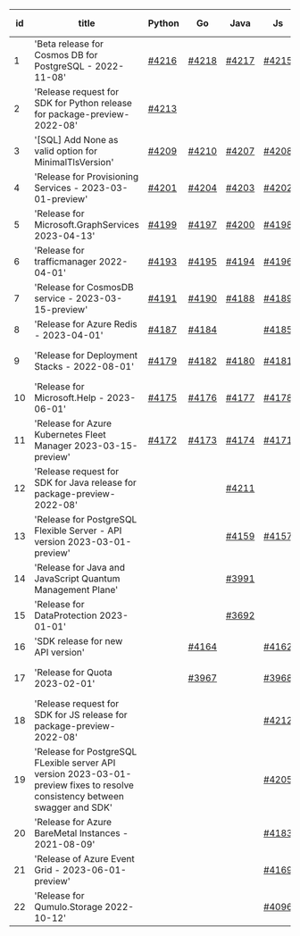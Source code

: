 | id | title | Python | Go | Java | Js | created date | target date | status |
| ------ | ------ | ------ | ------ | ------ | ------ | ------ | ------ | :-----: |
| 1 | 'Beta release for Cosmos DB for PostgreSQL - 2022-11-08'  | [#4216](https://github.com/Azure/sdk-release-request/issues/4216)  | [#4218](https://github.com/Azure/sdk-release-request/issues/4218)  | [#4217](https://github.com/Azure/sdk-release-request/issues/4217)  | [#4215](https://github.com/Azure/sdk-release-request/issues/4215)  | 05-30 | 06-23 |  |
| 2 | 'Release request for SDK for Python release for package-preview-2022-08'  | [#4213](https://github.com/Azure/sdk-release-request/issues/4213)  |  |  |  | 05-30 | 06-23 |  |
| 3 | '[SQL] Add None as valid option for MinimalTlsVersion'  | [#4209](https://github.com/Azure/sdk-release-request/issues/4209)  | [#4210](https://github.com/Azure/sdk-release-request/issues/4210)  | [#4207](https://github.com/Azure/sdk-release-request/issues/4207)  | [#4208](https://github.com/Azure/sdk-release-request/issues/4208)  | 05-29 | 06-23 |  |
| 4 | 'Release for Provisioning Services - 2023-03-01-preview'  | [#4201](https://github.com/Azure/sdk-release-request/issues/4201)  | [#4204](https://github.com/Azure/sdk-release-request/issues/4204)  | [#4203](https://github.com/Azure/sdk-release-request/issues/4203)  | [#4202](https://github.com/Azure/sdk-release-request/issues/4202)  | 05-25 | 06-23 |  |
| 5 | 'Release for Microsoft.GraphServices 2023-04-13'  | [#4199](https://github.com/Azure/sdk-release-request/issues/4199)  | [#4197](https://github.com/Azure/sdk-release-request/issues/4197)  | [#4200](https://github.com/Azure/sdk-release-request/issues/4200)  | [#4198](https://github.com/Azure/sdk-release-request/issues/4198)  | 05-25 | 06-23 |  |
| 6 | 'Release for trafficmanager 2022-04-01'  | [#4193](https://github.com/Azure/sdk-release-request/issues/4193)  | [#4195](https://github.com/Azure/sdk-release-request/issues/4195)  | [#4194](https://github.com/Azure/sdk-release-request/issues/4194)  | [#4196](https://github.com/Azure/sdk-release-request/issues/4196)  | 05-25 | 06-23 |  |
| 7 | 'Release for CosmosDB service - 2023-03-15-preview'  | [#4191](https://github.com/Azure/sdk-release-request/issues/4191)  | [#4190](https://github.com/Azure/sdk-release-request/issues/4190)  | [#4188](https://github.com/Azure/sdk-release-request/issues/4188)  | [#4189](https://github.com/Azure/sdk-release-request/issues/4189)  | 05-23 | 06-23 |  |
| 8 | 'Release for Azure Redis - 2023-04-01'  | [#4187](https://github.com/Azure/sdk-release-request/issues/4187)  | [#4184](https://github.com/Azure/sdk-release-request/issues/4184)  |  | [#4185](https://github.com/Azure/sdk-release-request/issues/4185)  | 05-22 | 06-23 |  |
| 9 | 'Release for Deployment Stacks - 2022-08-01'  | [#4179](https://github.com/Azure/sdk-release-request/issues/4179)  | [#4182](https://github.com/Azure/sdk-release-request/issues/4182)  | [#4180](https://github.com/Azure/sdk-release-request/issues/4180)  | [#4181](https://github.com/Azure/sdk-release-request/issues/4181)  | 05-18 | 06-23 | Hold on by Python/ |
| 10 | 'Release for Microsoft.Help - 2023-06-01'  | [#4175](https://github.com/Azure/sdk-release-request/issues/4175)  | [#4176](https://github.com/Azure/sdk-release-request/issues/4176)  | [#4177](https://github.com/Azure/sdk-release-request/issues/4177)  | [#4178](https://github.com/Azure/sdk-release-request/issues/4178)  | 05-18 | 06-23 |  |
| 11 | 'Release for Azure Kubernetes Fleet Manager 2023-03-15-preview'  | [#4172](https://github.com/Azure/sdk-release-request/issues/4172)  | [#4173](https://github.com/Azure/sdk-release-request/issues/4173)  | [#4174](https://github.com/Azure/sdk-release-request/issues/4174)  | [#4171](https://github.com/Azure/sdk-release-request/issues/4171)  | 05-18 | 06-23 |  |
| 12 | 'Release request for SDK for Java release for package-preview-2022-08'  |  |  | [#4211](https://github.com/Azure/sdk-release-request/issues/4211)  |  | 05-30 | 06-23 |  |
| 13 | 'Release for PostgreSQL Flexible Server - API version 2023-03-01-preview'  |  |  | [#4159](https://github.com/Azure/sdk-release-request/issues/4159)  | [#4157](https://github.com/Azure/sdk-release-request/issues/4157)  | 05-11 | 05-26 | Hold on by Java/ |
| 14 | 'Release for Java and JavaScript Quantum Management Plane'  |  |  | [#3991](https://github.com/Azure/sdk-release-request/issues/3991)  |  | 03-24 | 04-28 | Hold on by Java/ |
| 15 | 'Release for DataProtection 2023-01-01'  |  |  | [#3692](https://github.com/Azure/sdk-release-request/issues/3692)  |  | 01-24 | 02-24 |  |
| 16 | 'SDK release for new API version'  |  | [#4164](https://github.com/Azure/sdk-release-request/issues/4164)  |  | [#4162](https://github.com/Azure/sdk-release-request/issues/4162)  | 05-14 | 06-23 |  |
| 17 | 'Release for Quota 2023-02-01'  |  | [#3967](https://github.com/Azure/sdk-release-request/issues/3967)  |  | [#3968](https://github.com/Azure/sdk-release-request/issues/3968)  | 03-22 | 04-28 | Hold on by JS/Go/ |
| 18 | 'Release request for SDK for JS release for package-preview-2022-08'  |  |  |  | [#4212](https://github.com/Azure/sdk-release-request/issues/4212)  | 05-30 | 06-23 |  |
| 19 | 'Release for PostgreSQL FLexible server API version 2023-03-01-preview fixes to resolve consistency between swagger and SDK'  |  |  |  | [#4205](https://github.com/Azure/sdk-release-request/issues/4205)  | 05-26 | 06-23 |  |
| 20 | 'Release for Azure BareMetal Instances - 2021-08-09'  |  |  |  | [#4183](https://github.com/Azure/sdk-release-request/issues/4183)  | 05-19 | 06-23 |  |
| 21 | 'Release of Azure Event Grid - 2023-06-01-preview'  |  |  |  | [#4169](https://github.com/Azure/sdk-release-request/issues/4169)  | 05-16 | 06-23 |  |
| 22 | 'Release for Qumulo.Storage 2022-10-12'  |  |  |  | [#4096](https://github.com/Azure/sdk-release-request/issues/4096)  | 04-26 | 05-26 |  |
